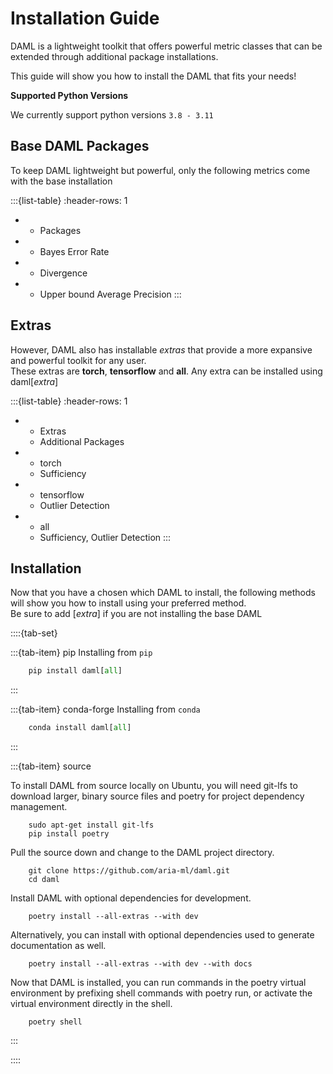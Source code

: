 # Installation Guide

DAML is a lightweight toolkit that offers powerful metric classes that can be extended through additional package installations.

This guide will show you how to install the DAML that fits your needs!

**Supported Python Versions**

We currently support python versions ``3.8 - 3.11``


## Base DAML Packages


To keep DAML lightweight but powerful, only the following metrics come with the base installation

:::{list-table}
:header-rows: 1

* - Packages
* - Bayes Error Rate
* - Divergence
* - Upper bound Average Precision
:::

## Extras

However, DAML also has installable *extras* that provide a more expansive and powerful toolkit for any user.  \
These extras are **torch**, **tensorflow** and **all**. Any extra can be installed using daml[*extra*]

:::{list-table}
:header-rows: 1

* - Extras
  - Additional Packages
* - torch
  - Sufficiency
* - tensorflow
  - Outlier Detection
* - all
  - Sufficiency, Outlier Detection
:::

## Installation

Now that you have a chosen which DAML to install, the following methods will show you how to install using your preferred method. \
Be sure to add [*extra*] if you are not installing the base DAML 

::::{tab-set}

:::{tab-item} pip
Installing from `pip` 
```python
    pip install daml[all]
```
:::

:::{tab-item} conda-forge
Installing from `conda`
```python
    conda install daml[all]
```
:::

:::{tab-item} source

To install DAML from source locally on Ubuntu, you will need git-lfs to download larger, binary source files and poetry for project dependency management.

```pycon
    sudo apt-get install git-lfs
    pip install poetry
```

Pull the source down and change to the DAML project directory.

```pycon
    git clone https://github.com/aria-ml/daml.git
    cd daml
```

Install DAML with optional dependencies for development.

```pycon
    poetry install --all-extras --with dev
```

Alternatively, you can install with optional dependencies used to generate documentation as well.

```pycon
    poetry install --all-extras --with dev --with docs
```

Now that DAML is installed, you can run commands in the poetry virtual environment by prefixing shell commands with poetry run, or activate the virtual environment directly in the shell.

```pycon
    poetry shell
```
:::

::::

<!-- code languages for text found at https://pygments.org/languages/ -->